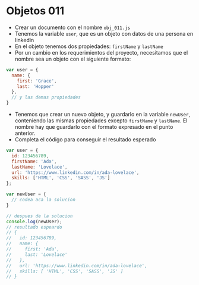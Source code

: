 # Objetos 011

* Crear un documento con el nombre `obj_011.js`
* Tenemos la variable `user`, que es un objeto con datos de una persona en linkedin
* En el objeto tenemos dos propiedades: `firstName` y `lastName`
* Por un cambio en los requerimientos del proyecto, necesitamos que el nombre sea un objeto con el siguiente formato:
```js
var user = {
  name: {
    first: 'Grace',
    last: 'Hopper'
  },
  // y las demas propiedades
}
```
* Tenemos que crear un nuevo objeto, y guardarlo en la variable `newUser`, conteniendo las mismas propiedades excepto `firstName` y `lastName`. El nombre hay que guardarlo con el formato expresado en el punto anterior.
* Completa el código para conseguir el resultado esperado

```js
var user = {
  id: 123456789,
  firstName: 'Ada',
  lastName: 'Lovelace',
  url: 'https://www.linkedin.com/in/ada-lovelace',
  skills: ['HTML', 'CSS', 'SASS', 'JS']
};

var newUser = {
  // codea aca la solucion
}

// despues de la solucion
console.log(newUser);
// resultado espeardo
// {
//   id: 123456789,
//   name: {
//     first: 'Ada',
//     last: 'Lovelace'
//   },
//   url: 'https://www.linkedin.com/in/ada-lovelace',
//   skills: [ 'HTML', 'CSS', 'SASS', 'JS' ]
// }
```